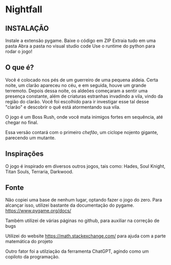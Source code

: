 # Nightfall

## INSTALAÇÃO
Instale a extensão pygame.
Baixe o código em ZIP
Extraia tudo em uma pasta
Abra a pasta no visual studio code
Use o runtime do python para rodar o jogo!

## O que é?
Você é colocado nos pés de um guerreiro de uma pequena aldeia. Certa noite, um clarão apareceu no céu, e em seguida, houve um grande terremoto.
Depois dessa noite, os aldeões começaram a sentir uma presença constante, além de criaturas estranhas invadindo a vila, vindo da região do clarão.
Você foi escolhido para ir investigar esse tal desse "clarão" e descobrir o quê está atormentando sua vila.

O jogo é um Boss Rush, onde você mata inimigos fortes em sequência, até chegar no final.

Essa versão contará com o primeiro _chefão_, um ciclope nojento gigante, parecendo um mutante.

## Inspirações
O jogo é inspirado em diversos outros jogos, tais como:
Hades, Soul Knight, Titan Souls, Terraria, Darkwood.

## Fonte
Não copiei uma base de nenhum lugar, optando fazer o jogo do zero. Para alcançar isso, utilizei bastante da documentação do pygame.
https://www.pygame.org/docs/

Também utilizei de várias páginas no github, para auxiliar na correção de bugs

Utilizei do website https://math.stackexchange.com/ para ajuda com a parte matemática do projeto

Outro fator foi a utilziação da ferramenta ChatGPT, agindo como um copiloto da programação.
